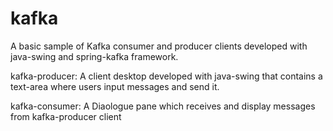 # kafka

A basic sample of Kafka consumer and producer clients developed with java-swing and spring-kafka framework.

kafka-producer:  A client desktop developed with java-swing that contains a text-area where users input messages and send it.

kafka-consumer: A Diaologue pane which receives and display messages from kafka-producer client 
